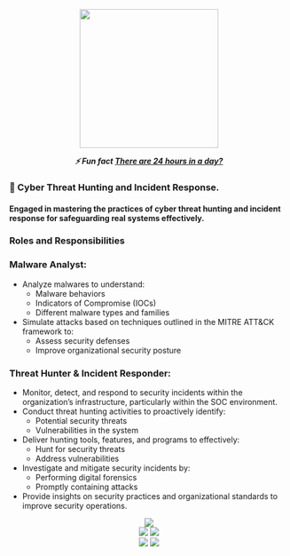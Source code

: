 <div align="center">
  <img src="https://github.com/k4t3pr0/k4t3pr0/blob/main/who_am_I__!_Black.png" width="250">
</div>

<div align="center">
  <p><strong><em>⚡ Fun fact <span style="text-decoration: underline;">There are 24 hours in a day?</span></em></strong></p>  
</div>

 <div align="left"> 
<h3>💬 Cyber Threat Hunting and Incident Response.</h3>

<h4>Engaged in mastering the practices of cyber threat hunting and incident response for safeguarding real systems effectively.</h4>

<h3>Roles and Responsibilities</h3>

<h3>Malware Analyst:</h3>
<ul>
  <li>Analyze malwares to understand:
    <ul>
      <li>Malware behaviors</li>
      <li>Indicators of Compromise (IOCs)</li>
      <li>Different malware types and families</li>
    </ul>
  </li>
  <li>Simulate attacks based on techniques outlined in the MITRE ATT&CK framework to:
    <ul>
      <li>Assess security defenses</li>
      <li>Improve organizational security posture</li>
    </ul>
  </li>
</ul>

<h3>Threat Hunter & Incident Responder:</h3>
<ul>
  <li>Monitor, detect, and respond to security incidents within the organization’s infrastructure, particularly within the SOC environment.</li>
  <li>Conduct threat hunting activities to proactively identify:
    <ul>
      <li>Potential security threats</li>
      <li>Vulnerabilities in the system</li>
    </ul>
  </li>
  <li>Deliver hunting tools, features, and programs to effectively:
    <ul>
      <li>Hunt for security threats</li>
      <li>Address vulnerabilities</li>
    </ul>
  </li>
  <li>Investigate and mitigate security incidents by:
    <ul>
      <li>Performing digital forensics</li>
      <li>Promptly containing attacks</li>
    </ul>
  </li>
  <li>Provide insights on security practices and organizational standards to improve security operations.</li>
</ul>
</div>

</div>
<div align="center">
  <img src="http://github-profile-summary-cards.vercel.app/api/cards/profile-details?username=k4t3pr0&theme=dark">
</div>

<div align="center">
  <img src="http://github-profile-summary-cards.vercel.app/api/cards/repos-per-language?username=k4t3pr0&theme=dark">
  <img src="http://github-profile-summary-cards.vercel.app/api/cards/most-commit-language?username=k4t3pr0&theme=dark">
</div>

<div align="center">
  <img src="http://github-profile-summary-cards.vercel.app/api/cards/stats?username=k4t3pr0&theme=dark">
  <img src="http://github-profile-summary-cards.vercel.app/api/cards/productive-time?username=k4t3pr0&theme=dark&utcOffset=8">
</div>
